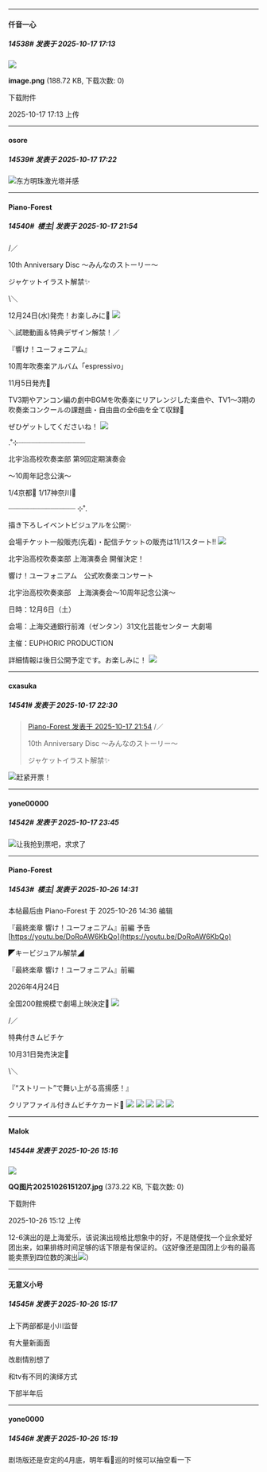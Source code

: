 ﻿
*****

####  仟音一心  
##### 14538#       发表于 2025-10-17 17:13

<img src="https://img.stage1st.com/forum/202510/17/171355toz6nvi2b20jiio2.png" referrerpolicy="no-referrer">

<strong>image.png</strong> (188.72 KB, 下载次数: 0)

下载附件

2025-10-17 17:13 上传

*****

####  osore  
##### 14539#       发表于 2025-10-17 17:22

<img src="https://static.stage1st.com/image/smiley/face2017/067.png" referrerpolicy="no-referrer">东方明珠激光塔并感

*****

####  Piano-Forest  
##### 14540#         楼主| 发表于 2025-10-17 21:54

/／ 

 10th Anniversary Disc 〜みんなのストーリー〜

 ジャケットイラスト解禁✨

\＼

12月24日(水)発売！お楽しみに🎺
<img src="https://p.sda1.dev/28/9ce6f0c92b27bb4809f94fd86e1e5b33/20251017_215123.jpg" referrerpolicy="no-referrer">

＼試聴動画＆特典デザイン解禁！／

『響け！ユーフォニアム』

10周年吹奏楽アルバム「espressivo」

11月5日発売🎺

TV3期やアンコン編の劇中BGMを吹奏楽にリアレンジした楽曲や、TV1～3期の吹奏楽コンクールの課題曲・自由曲の全6曲を全て収録🎵

ぜひゲットしてくださいね！
<img src="https://p.sda1.dev/28/cbf991bc232a77defb8d798107ab82cc/20251017_215005.jpg" referrerpolicy="no-referrer">

.˚⊹┈┈┈┈┈┈┈┈┈┈┈┈┈┈┈┈

北宇治高校吹奏楽部 第9回定期演奏会

～10周年記念公演～

1/4京都🎺 1/17神奈川🎺

┈┈┈┈┈┈┈┈┈┈┈┈┈┈┈┈ ⊹˚.

描き下ろしイベントビジュアルを公開✨

会場チケット一般販売(先着)・配信チケットの販売は11/1スタート‼
<img src="https://p.sda1.dev/28/e61a11c532003be7aadf70a8b70541e7/20251017_214929.jpg" referrerpolicy="no-referrer">

北宇治高校吹奏楽部 上海演奏会 開催決定！

響け！ユーフォニアム　公式吹奏楽コンサート

北宇治高校吹奏楽部　上海演奏会～10周年記念公演～

日時：12月6日（土）

会場：上海交通銀行前滩（ゼンタン）31文化芸能センター 大劇場

主催：EUPHORIC PRODUCTION

詳細情報は後日公開予定です。お楽しみに！
<img src="https://p.sda1.dev/28/fa61e2da914c1ed611c61088be851846/20251017_214927.jpg" referrerpolicy="no-referrer">

*****

####  cxasuka  
##### 14541#       发表于 2025-10-17 22:30

<blockquote><a href="httphttps://stage1st.com/2b/forum.php?mod=redirect&amp;goto=findpost&amp;pid=68587158&amp;ptid=2073353" target="_blank">Piano-Forest 发表于 2025-10-17 21:54</a>
/／ 

 10th Anniversary Disc 〜みんなのストーリー〜

 ジャケットイラスト解禁✨</blockquote>
<img src="https://static.stage1st.com/image/smiley/face2017/062.gif" referrerpolicy="no-referrer">赶紧开票！

*****

####  yone00000  
##### 14542#       发表于 2025-10-17 23:45

<img src="https://static.stage1st.com/image/smiley/face2017/068.png" referrerpolicy="no-referrer">让我抢到票吧，求求了

*****

####  Piano-Forest  
##### 14543#         楼主| 发表于 2025-10-26 14:31

 本帖最后由 Piano-Forest 于 2025-10-26 14:36 编辑 

『最終楽章 響け！ユーフォニアム』前編 予告
[https://youtu.be/DoRoAW6KbQo](https://youtu.be/DoRoAW6KbQo)

◤キービジュアル解禁◢

『最終楽章 響け！ユーフォニアム』前編

2026年4月24日

全国200館規模で劇場上映決定🎺
<img src="https://p.sda1.dev/28/59da7f0e84e384033796c9f2b28882b2/20251026_142853.jpg" referrerpolicy="no-referrer">

/／ 

 特典付きムビチケ

 10月31日発売決定🎺

\＼

『“ストリート”で舞い上がる高揚感！』

クリアファイル付きムビチケカード💫
<img src="https://p.sda1.dev/28/a48b82d43effdd5bcf43b19c8dfbf33c/20251026_143239.jpg" referrerpolicy="no-referrer">
<img src="https://p.sda1.dev/28/d45712fe00ff11cc976c5b52d569b61c/20251026_142926.jpg" referrerpolicy="no-referrer">
<img src="https://p.sda1.dev/28/219bdc87a19f4bd17a95a3b3275454d0/20251026_143207.jpg" referrerpolicy="no-referrer">
<img src="https://p.sda1.dev/28/7fd9b81a274baf613cdb4532f5f7e14c/20251026_143211.jpg" referrerpolicy="no-referrer">
<img src="https://p.sda1.dev/28/cdc2b336fab740f0b6a36c56c441c7d3/20251026_143215.jpg" referrerpolicy="no-referrer">

*****

####  Malok  
##### 14544#       发表于 2025-10-26 15:16

<img src="https://img.stage1st.com/forum/202510/26/151225gphck2528srm0siz.jpg" referrerpolicy="no-referrer">

<strong>QQ图片20251026151207.jpg</strong> (373.22 KB, 下载次数: 0)

下载附件

2025-10-26 15:12 上传

12-6演出的是上海爱乐，该说演出规格比想象中的好，不是随便找一个业余爱好团出来，如果排练时间足够的话下限是有保证的。（这好像还是国团上少有的最高能卖票到四位数的演出<img src="https://static.stage1st.com/image/smiley/face2017/067.png" referrerpolicy="no-referrer">）

*****

####  无意义小号  
##### 14545#       发表于 2025-10-26 15:17

上下两部都是小川监督

有大量新画面

改剧情别想了

和tv有不同的演绎方式

下部半年后

*****

####  yone0000  
##### 14546#       发表于 2025-10-26 15:19

剧场版还是安定的4月底，明年看🐔巡的时候可以抽空看一下

